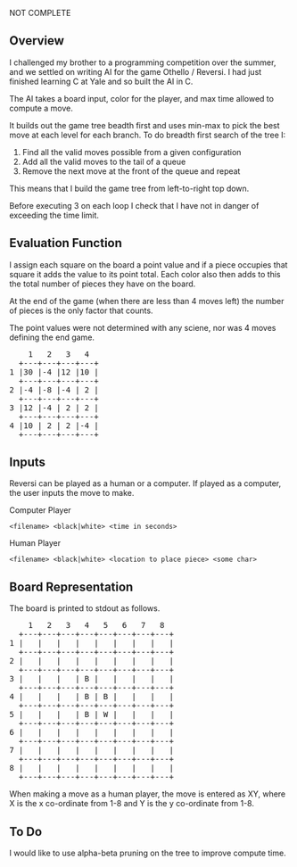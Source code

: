 NOT COMPLETE


## Overview

I challenged my brother to a programming competition over the summer, and we settled on writing AI for the game Othello /
Reversi. I had just finished learning C at Yale and so built the AI in C. 

The AI takes a board input, color for the player, and max time allowed to compute a move. 

It builds out the game tree beadth first and uses min-max to pick the best move at each level for each branch. To do breadth first search of the tree I:
1.	Find all the valid moves possible from a given configuration
2. 	Add all the valid moves to the tail of a queue
3. 	Remove the next move at the front of the queue and repeat

This means that I build the game tree from left-to-right top down. 

Before executing 3 on each loop I check that I have not in danger of exceeding the time limit. 

## Evaluation Function

I assign each square on the board a point value and if a piece occupies that square it adds the value to its point total. Each color also then adds to this the total number of pieces they have on the board. 

At the end of the game (when there are less than 4 moves left) the number of pieces is the only factor that counts. 

The point values were not determined with any sciene, nor was 4 moves defining the end game.

<pre>
    1   2   3   4  
  +---+---+---+---+
1 |30 |-4 |12 |10 |
  +---+---+---+---+
2 |-4 |-8 |-4 | 2 |
  +---+---+---+---+
3 |12 |-4 | 2 | 2 |
  +---+---+---+---+
4 |10 | 2 | 2 |-4 |
  +---+---+---+---+
</pre>

## Inputs

Reversi can be played as a human or a computer. If played as a computer, the user inputs the move to make.

Computer Player
	<pre>`<filename> <black|white> <time in seconds>`</pre>

Human Player
	<pre>`<filename> <black|white> <location to place piece> <some char>`</pre>


## Board Representation

The board is printed to stdout as follows. 

<pre>
    1   2   3   4   5   6   7   8 
  +---+---+---+---+---+---+---+---+
1 |   |   |   |   |   |   |   |   |
  +---+---+---+---+---+---+---+---+
2 |   |   |   |   |   |   |   |   |
  +---+---+---+---+---+---+---+---+
3 |   |   |   | B |   |   |   |   |
  +---+---+---+---+---+---+---+---+
4 |   |   |   | B | B |   |   |   |
  +---+---+---+---+---+---+---+---+
5 |   |   |   | B | W |   |   |   |
  +---+---+---+---+---+---+---+---+
6 |   |   |   |   |   |   |   |   |
  +---+---+---+---+---+---+---+---+
7 |   |   |   |   |   |   |   |   |
  +---+---+---+---+---+---+---+---+
8 |   |   |   |   |   |   |   |   |
  +---+---+---+---+---+---+---+---+
</pre>

When making a move as a human player, the move is entered as XY, where X is the x co-ordinate from 1-8 and Y is the y co-ordinate from 1-8. 

## To Do

I would like to use alpha-beta pruning on the tree to improve compute time.


